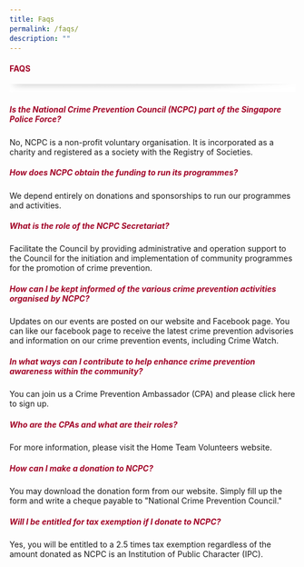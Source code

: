 ```yaml
---
title: Faqs
permalink: /faqs/
description: ""
---
```

#### <font style="color:#a20427;">FAQS</font>

![](/images/About/header-border.png)

##### <font style="color:#a20427;">Is the National Crime Prevention Council (NCPC) part of the Singapore Police Force?</font>
No, NCPC is a non-profit voluntary organisation. It is incorporated as a charity and registered as a society with the Registry of Societies.

##### <font style="color:#a20427;">How does NCPC obtain the funding to run its programmes?</font>
We depend entirely on donations and sponsorships to run our programmes and activities.

##### <font style="color:#a20427;">What is the role of the NCPC Secretariat?</font>
Facilitate the Council by providing administrative and operation support to the Council for the initiation and implementation of community programmes for the promotion of crime prevention.

##### <font style="color:#a20427;">How can I be kept informed of the various crime prevention activities organised by NCPC?</font>
Updates on our events are posted on our website and Facebook page. You can like our facebook page to receive the latest crime prevention advisories and information on our crime prevention events, including Crime Watch.

##### <font style="color:#a20427;">In what ways can I contribute to help enhance crime prevention awareness within the community?</font>
You can join us a Crime Prevention Ambassador (CPA) and please click here to sign up.

##### <font style="color:#a20427;">Who are the CPAs and what are their roles?</font>
For more information, please visit the Home Team Volunteers website.

##### <font style="color:#a20427;">How can I make a donation to NCPC?</font>
You may download the donation form from our website. Simply fill up the form and write a cheque payable to "National Crime Prevention Council."

##### <font style="color:#a20427;">Will I be entitled for tax exemption if I donate to NCPC?</font>
Yes, you will be entitled to a 2.5 times tax exemption regardless of the amount donated as NCPC is an Institution of Public Character (IPC).